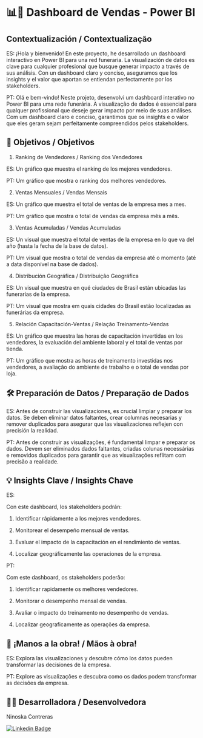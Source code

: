 # 📊🚀 Dashboard de Vendas - Power BI

## Contextualización / Contextualização

ES:
¡Hola y bienvenido! En este proyecto, he desarrollado un dashboard interactivo en Power BI para una red funeraria. La visualización de datos es clave para cualquier profesional que busque generar impacto a través de sus análisis. Con un dashboard claro y conciso, aseguramos que los insights y el valor que aportan se entiendan perfectamente por los stakeholders. 

PT:
Olá e bem-vindo! Neste projeto, desenvolvi um dashboard interativo no Power BI para uma rede funerária. A visualização de dados é essencial para qualquer profissional que deseje gerar impacto por meio de suas análises. Com um dashboard claro e conciso, garantimos que os insights e o valor que eles geram sejam perfeitamente compreendidos pelos stakeholders.

## 🎯 Objetivos / Objetivos

1. Ranking de Vendedores / Ranking dos Vendedores
   
ES: Un gráfico que muestra el ranking de los mejores vendedores.

PT: Um gráfico que mostra o ranking dos melhores vendedores.

2. Ventas Mensuales / Vendas Mensais
   
ES: Un gráfico que muestra el total de ventas de la empresa mes a mes.

PT: Um gráfico que mostra o total de vendas da empresa mês a mês.

3. Ventas Acumuladas / Vendas Acumuladas
   
ES: Un visual que muestra el total de ventas de la empresa en lo que va del año (hasta la fecha de la base de datos).

PT: Um visual que mostra o total de vendas da empresa até o momento (até a data disponível na base de dados).

4. Distribución Geográfica / Distribuição Geográfica
   
ES: Un visual que muestra en qué ciudades de Brasil están ubicadas las funerarias de la empresa.

PT: Um visual que mostra em quais cidades do Brasil estão localizadas as funerárias da empresa.

5. Relación Capacitación-Ventas / Relação Treinamento-Vendas
   
ES: Un gráfico que muestra las horas de capacitación invertidas en los vendedores, la evaluación del ambiente laboral y el total de ventas por tienda.

PT: Um gráfico que mostra as horas de treinamento investidas nos vendedores, a avaliação do ambiente de trabalho e o total de vendas por loja.

## 🛠️ Preparación de Datos / Preparação de Dados

ES:
Antes de construir las visualizaciones, es crucial limpiar y preparar los datos. Se deben eliminar datos faltantes, crear columnas necesarias y remover duplicados para asegurar que las visualizaciones reflejen con precisión la realidad.

PT:
Antes de construir as visualizações, é fundamental limpar e preparar os dados. Devem ser eliminados dados faltantes, criadas colunas necessárias e removidos duplicados para garantir que as visualizações reflitam com precisão a realidade.

## 💡 Insights Clave / Insights Chave

ES:

Con este dashboard, los stakeholders podrán:

1. Identificar rápidamente a los mejores vendedores.

2. Monitorear el desempeño mensual de ventas.

3. Evaluar el impacto de la capacitación en el rendimiento de ventas.

4. Localizar geográficamente las operaciones de la empresa.

PT:

Com este dashboard, os stakeholders poderão:

1. Identificar rapidamente os melhores vendedores.

2. Monitorar o desempenho mensal de vendas.

3. Avaliar o impacto do treinamento no desempenho de vendas.

4. Localizar geograficamente as operações da empresa.

## 🚀 ¡Manos a la obra! / Mãos à obra!

ES:
Explora las visualizaciones y descubre cómo los datos pueden transformar las decisiones de la empresa.

PT:
Explore as visualizações e descubra como os dados podem transformar as decisões da empresa.

## 👩‍💻 Desarrolladora / Desenvolvedora 

Ninoska Contreras

[![Linkedin Badge](https://img.shields.io/badge/-LinkedIn-blue?style=flat-square&logo=Linkedin&logoColor=white&link)](https://www.linkedin.com/in/ninoska-contreras)
